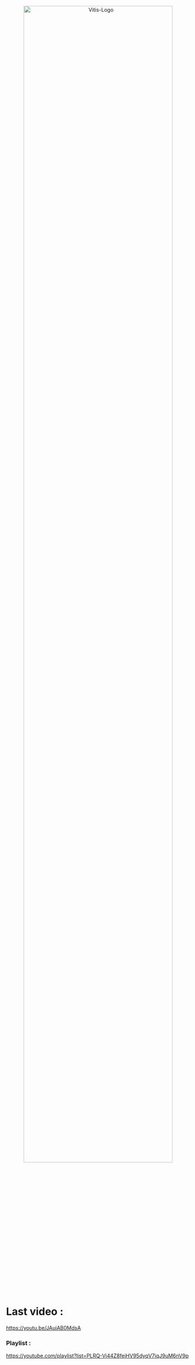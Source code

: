 <p align="center">

  <img width="90%" alt="Vitis-Logo" src="https://github.com/arthchav/vitis/assets/115209795/98c52ac8-19db-45fa-b434-3267a62fa7bd" />
</p>

# Last video : 



https://youtu.be/JAuiAB0MdsA

### Playlist : 

https://youtube.com/playlist?list=PLRQ-Vj44Z8fejHV95dyqV7iqJ9uM6nV9p





